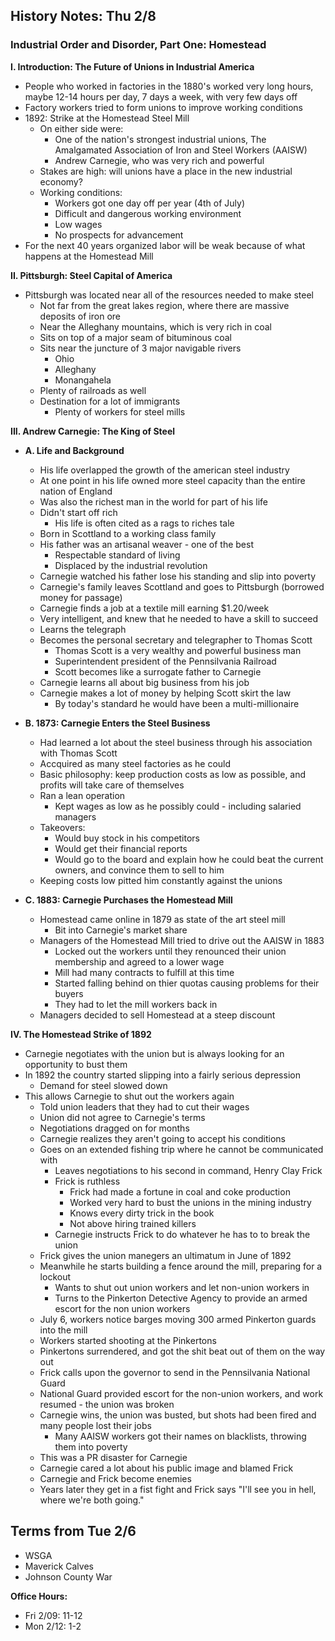 History Notes: Thu 2/8
----------------------

### Industrial Order and Disorder, Part One: Homestead

__I. Introduction: The Future of Unions in Industrial America__
   + People who worked in factories in the 1880's worked very long hours, maybe 12-14 hours per day, 7 days a week, with very few days off
   + Factory workers tried to form unions to improve working conditions
   + 1892: Strike at the Homestead Steel Mill
      + On either side were:
         + One of the nation's strongest industrial unions, The Amalgamated Association of Iron and Steel Workers (AAISW)
         + Andrew Carnegie, who was very rich and powerful
      + Stakes are high: will unions have a place in the new industrial economy?
      + Working conditions:
         + Workers got one day off per year (4th of July)
         + Difficult and dangerous working environment
         + Low wages
         + No prospects for advancement
   + For the next 40 years organized labor will be weak because of what happens at the Homestead Mill

__II. Pittsburgh: Steel Capital of America__
   + Pittsburgh was located near all of the resources needed to make steel
      + Not far from the great lakes region, where there are massive deposits of iron ore
      + Near the Alleghany mountains, which is very rich in coal
      + Sits on top of a major seam of bituminous coal
      + Sits near the juncture of 3 major navigable rivers
         + Ohio
         + Alleghany
         + Monangahela
      + Plenty of railroads as well
      + Destination for a lot of immigrants
         + Plenty of workers for steel mills

__III. Andrew Carnegie: The King of Steel__

   + __A. Life and Background__
      + His life overlapped the growth of the american steel industry
      + At one point in his life owned more steel capacity than the entire nation of England
      + Was also the richest man in the world for part of his life
      + Didn't start off rich
         + His life is often cited as a rags to riches tale
      + Born in Scottland to a working class family
      + His father was an artisanal weaver - one of the best
         + Respectable standard of living
         + Displaced by the industrial revolution
      + Carnegie watched his father lose his standing and slip into poverty
      + Carnegie's family leaves Scottland and goes to Pittsburgh (borrowed money for passage)
      + Carnegie finds a job at a textile mill earning $1.20/week
      + Very intelligent, and knew that he needed to have a skill to succeed
      + Learns the telegraph
      + Becomes the personal secretary and telegrapher to Thomas Scott
         + Thomas Scott is a very wealthy and powerful business man
         + Superintendent president of the Pennsilvania Railroad
         + Scott becomes like a surrogate father to Carnegie
      + Carnegie learns all about big business from his job
      + Carnegie makes a lot of money by helping Scott skirt the law
         + By today's standard he would have been a multi-millionaire

   + __B. 1873: Carnegie Enters the Steel Business__
      + Had learned a lot about the steel business through his association with Thomas Scott
      + Accquired as many steel factories as he could
      + Basic philosophy: keep production costs as low as possible, and profits will take care of themselves
      + Ran a lean operation
         + Kept wages as low as he possibly could - including salaried managers
      + Takeovers:
         + Would buy stock in his competitors
         + Would get their financial reports
         + Would go to the board and explain how he could beat the current owners, and convince them to sell to him
      + Keeping costs low pitted him constantly against the unions

   + __C. 1883: Carnegie Purchases the Homestead Mill__
      + Homestead came online in 1879 as state of the art steel mill
         + Bit into Carnegie's market share
      + Managers of the Homestead Mill tried to drive out the AAISW in 1883
         + Locked out the workers until they renounced their union membership and agreed to a lower wage
         + Mill had many contracts to fulfill at this time
         + Started falling behind on thier quotas causing problems for their buyers
         + They had to let the mill workers back in
      + Managers decided to sell Homestead at a steep discount

__IV. The Homestead Strike of 1892__
   + Carnegie negotiates with the union but is always looking for an opportunity to bust them
   + In 1892 the country started slipping into a fairly serious depression
      + Demand for steel slowed down
   + This allows Carnegie to shut out the workers again
      + Told union leaders that they had to cut their wages
      + Union did not agree to Carnegie's terms
      + Negotiations dragged on for months
      + Carnegie realizes they aren't going to accept his conditions
      + Goes on an extended fishing trip where he cannot be communicated with
         + Leaves negotiations to his second in command, Henry Clay Frick
         + Frick is ruthless
            + Frick had made a fortune in coal and coke production
            + Worked very hard to bust the unions in the mining industry
            + Knows every dirty trick in the book
            + Not above hiring trained killers
         + Carnegie instructs Frick to do whatever he has to to break the union
      + Frick gives the union manegers an ultimatum in June of 1892
      + Meanwhile he starts building a fence around the mill, preparing for a lockout
         + Wants to shut out union workers and let non-union workers in
         + Turns to the Pinkerton Detective Agency to provide an armed escort for the non union workers
      + July 6, workers notice barges moving 300 armed Pinkerton guards into the mill
      + Workers started shooting at the Pinkertons
      + Pinkertons surrendered, and got the shit beat out of them on the way out
      + Frick calls upon the governor to send in the Pennsilvania National Guard
      + National Guard provided escort for the non-union workers, and work resumed - the union was broken
      + Carnegie wins, the union was busted, but shots had been fired and many people lost their jobs
         + Many AAISW workers got their names on blacklists, throwing them into poverty
      + This was a PR disaster for Carnegie
      + Carnegie cared a lot about his public image and blamed Frick
      + Carnegie and Frick become enemies
      + Years later they get in a fist fight and Frick says "I'll see you in hell, where we're both going."

Terms from Tue 2/6
------------------

   + WSGA
   + Maverick Calves
   + Johnson County War

__Office Hours:__
   + Fri 2/09: 11-12
   + Mon 2/12: 1-2
